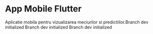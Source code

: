 # App Mobile Flutter
Aplicatie mobila pentru vizualizarea meciurilor si predictiilor.B r a n c h   d e v   i n i t i a l i z e d 
 
 B r a n c h   d e v   i n i t i a l i z e d 
 
 B r a n c h   d e v   i n i t i a l i z e d 
 
 